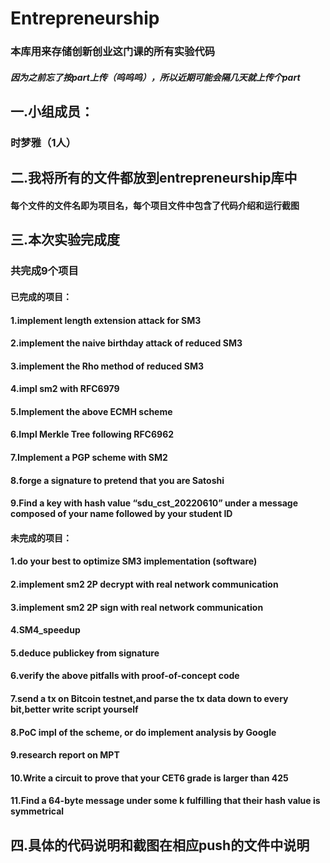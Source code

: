 # Entrepreneurship
### 本库用来存储创新创业这门课的所有实验代码
##### 因为之前忘了按part上传（呜呜呜），所以近期可能会隔几天就上传个part

## 一.小组成员：
### 时梦雅（1人）
## 二.我将所有的文件都放到entrepreneurship库中
#### 每个文件的文件名即为项目名，每个项目文件中包含了代码介绍和运行截图
## 三.本次实验完成度
### 共完成9个项目
#### 已完成的项目：
#### 1.implement length extension attack for SM3
#### 2.implement the naive birthday attack of reduced SM3
#### 3.implement the Rho method of reduced SM3
#### 4.impl sm2 with RFC6979
#### 5.Implement the above ECMH scheme
#### 6.Impl Merkle Tree following RFC6962
#### 7.Implement a PGP scheme with SM2
#### 8.forge a signature to pretend that you are Satoshi
#### 9.Find a key with hash value “sdu_cst_20220610” under a message composed of your name followed by your student ID
#### 未完成的项目：
#### 1.do your best to optimize SM3 implementation (software)
#### 2.implement sm2 2P decrypt with real network communication
#### 3.implement sm2 2P sign with real network communication
#### 4.SM4_speedup
#### 5.deduce publickey from signature
#### 6.verify the above pitfalls with proof-of-concept code
#### 7.send a tx on Bitcoin testnet,and parse the tx data down to every bit,better write script yourself
#### 8.PoC impl of the scheme, or do implement analysis by Google
#### 9.research report on MPT
#### 10.Write a circuit to prove that your CET6 grade is larger than 425
#### 11.Find a 64-byte message under some k fulfilling that their hash value is symmetrical

## 四.具体的代码说明和截图在相应push的文件中说明
